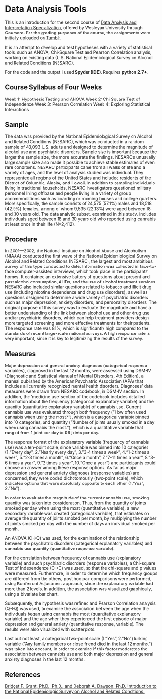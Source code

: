 # Data Analysis Tools
This is an introduction for the second course of [Data Analysis and Interpretation Specialization](https://www.coursera.org/specializations/data-analysis), offered by Wesleyan University through Coursera. For the grading purposes of the course, the assignments were initially uploaded on [Tumblr](https://gkontopas.tumblr.com/post/183023678322/assignmentweek-1-hypothesis-testing-and-anova).

It is an attempt to develop and test hypotheses with a variety of statistical tools, such as ANOVA, Chi-Square Test and Pearson Correlation analysis, working on existing data (U.S. National Epidemiological Survey on Alcohol and Related Conditions (NESARC).

For the code and the output i used **Spyder (IDE)**. Requires **python 2.7+**.
## Course Syllabus of Four Weeks
Week 1: Hypothesis Testing and ANOVA
Week 2: Chi Square Test of Independence
Week 3: Pearson Correlation
Week 4: Exploring Statistical Interactions

## Sample
The data was provided by the National Epidemiological Survey on Alcohol and Related Conditions (NESARC), which was conducted in a random sample of 43,093 U.S. adults and designed to determine the magnitude of alcohol use and psychiatric disorders. Sample size is important because the larger the sample size, the more accurate the findings. NESARC’s unusually large sample size also made it possible to achieve stable estimates of even rare conditions. NESARC participants came from all walks of life and a variety of ages, and the level of analysis studied was individual. They represented all regions of the United States and included residents of the District of Columbia, Alaska, and Hawaii. In addition to sampling individuals living in traditional households, NESARC investigators questioned military personnel living off base and people living in a variety of group accommodations such as boarding or rooming houses and college quarters. More specifically, the sample consists of 24,575 (57.1%) males and 18,518 (42.9%) females, among of whom 9,535 (22.13%) were aged between 18 and 30 years old. The data analytic subset, examined in this study, includes individuals aged between 18 and 30 years old who reported using cannabis at least once in their life (N=2,412).

## Procedure
In 2001—2002, the National Institute on Alcohol Abuse and Alcoholism (NIAAA) conducted the first wave of the National Epidemiological Survey on Alcohol and Related Conditions (NESARC), the largest and most ambitious survey of this type conducted to date. Information was collected in face-to-face computer-assisted interviews, which took place in the participants’ homes. It contained an extensive battery of questions about present and past alcohol consumption, AUDs, and the use of alcohol treatment services. NESARC also included similar questions related to tobacco and illicit drug use (including nicotine dependence and drug use disorders), as well as questions designed to determine a wide variety of psychiatric disorders such as major depression, anxiety disorders, and personality disorders. The original purpose of this survey was to evaluate the magnitude and have a better understanding of the link between alcohol use and other drug use and/or psychiatric disorders, which can help treatment providers design more targeted screening and more effective treatments for their patients. The response rate was 81%, which is significantly high compared to the standards of recent large-scale national surveys. A high response rate is very important, since it is key to legitimizing the results of the survey.

## Measures
Major depression and general anxiety diagnoses (categorical response variables), diagnosed in the last 12 months, were assessed using DSM-IV (Diagnostic and Statistical Manual of Mental Disorders, 4th Edition), a manual published by the American Psychiatric Association (APA) that includes all currently recognized mental health disorders. Diagnoses’ data measures were drawn from NESARC codebook, in DSM-IV section. In addition, the ‘medicine use’ section of the codebook includes detailed information about the frequency (categorical explanatory variable) and the quantity (quantitative explanatory variable) of cannabis use. Current cannabis use was evaluated through both frequency (”How often used cannabis when using the most?”), which is a categorical variable binned into 10 categories, and quantity (”Number of joints usually smoked in a day when using cannabis the most.”), which is a quantitative variable that ranged from 1 joint per day to 98 joints per day.

The response format of the explanatory variable (frequency of cannabis use) was a ten-point scale, since variable was binned into 10 categories (1.“Every day”, 2.”Nearly every day”, 3.”3-4 times a week”, 4.“1-2 times a week”, 5.“2-3 times a month”, 6.“Once a month”, 7.“7-11 times a year”, 8.“3-6 times a year”, 9.“2 times a year”, 10.“Once a year”) and participants could choose an answer among these response options. As far as major depression and general anxiety diagnoses (response variables) are concerned, they were coded dichotomously (two-point scale), which indicates options that were absolutely opposite to each other (1.”Yes”, 2.”No”).

In order to evaluate the magnitude of the current cannabis use, smoking quantity was taken into consideration. Thus, from the quantity of joints smoked per day when using the most (quantitative variable), a new secondary variable was created (categorical variable), that estimates on average the quantity of joints smoked per month, by multiplying the number of joints smoked per day with the number of days an individual smoked per month.   

An ANOVA (C->Q) was used, for the examination of the relationship between the psychiatric disorders (categorical explanatory variables) and cannabis use quantity (quantitative response variable).

For the correlation between frequency of cannabis use (explanatory variable) and such psychiatric disorders (response variables), a Chi-square Test of Independence (C->C) was used, so that the chi-square and p values were measured. Furthermore, in order to determine which frequency groups are different from the others, post hoc pair comparisons were performed, using Bonferroni Adjustment approach, since the explanatory variable had more than 2 levels. In addition, the association was visualized graphically, using a bivariate bar chart.

Subsequently, the hypothesis was refined and Pearson Correlation analysis (Q->Q) was used, to examine the association between the age when the individuals began using cannabis the most (quantitative explanatory variable) and the age when they experienced the first episode of major depression and general anxiety (quantitative response, variable). The results were also visualized with scatterplots. 

Last but not least, a categorical two-point scale (1.”Yes”, 2.”No”) lurking variable (”Any family members or close friend died in the last 12 months.”) was taken into account, in order to examine if this factor moderates the association between cannabis use and both major depression and general anxiety diagnoses in the last 12 months.

## References
[Bridget F. Grant, Ph.D., Ph.D., and Deborah A. Dawson, Ph.D. Introduction to the National Epidemiologic Survey on Alcohol and Related Conditions.](https://pubs.niaaa.nih.gov/publications/arh29-2/74-78.pdf)

